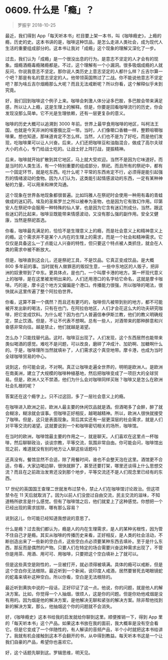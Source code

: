 # 0609. 什么是「瘾」？
> 罗振宇
2018-10-25

最近，我们得到 App「每天听本书」栏目要上架一本书，叫《咖啡瘾史》，上瘾的瘾，历史的史。这本书讲的是，咖啡这种饮品，是怎么走进人类社会，成为现代人生活的重要组成部分的。这本书让我对「成瘾」这个现象的理解又深化了一步。

过去，我们认为「成瘾」是一个很没出息的行为。是意志不坚定的人才会有的现象。烟瘾酒瘾毒瘾赌瘾都是。不过，这个理解有一个小漏洞。很多吸烟成瘾的人就反问，你说我意志不坚定。那你说人类历史上意志坚定的人都什么样？丘吉尔算一个吧？那是有名的意志坚定的人。他带领英国熬过了二战。你不能说他意志不坚定吧？那为啥丘吉尔烟瘾那么大呢？而且无法戒断呢？所以你看，这个解释似乎未到究竟。

好，我们回到咖啡这个例子上来。咖啡会刺激人体分泌多巴胺，多巴胺会带来满足感，所以让人上瘾，这是生理上的解释。但是，你要是回看咖啡流行的历史，你会发现没那么简单。它不光是生理依赖，还有一层更复杂的意义。

咖啡的历史大概可以追溯到 3000 年前。世界上最早食用咖啡的地区，叫柯法王国，也就是今天非洲的埃塞俄比亚一带。当时，人们像嚼口香糖一样，整颗咀嚼咖啡果。想也知道，那味道肯定不怎么样。当然，人们也不是为了好吃，而是他们发现，吃咖啡果可以让人兴奋。后来，人们还把咖啡豆和油脂混合，做成了高尔夫球大小的点心，专门给战士吃的。让战士好上阵打战，提振精神。

后来，咖啡就开始扩散到其它地区，马上就大受欢迎。当然不是因为它味道好。而是当时的人类生活，有一个特别重要的组成部分，祭祀。而且所有的祭祀中，都有一个固定环节，就是吃东西。吃什么呢？平常的东西肯定不行，必须得是能引起强烈的情绪波动的食物。因为人们认为，这类能引起情感波动的东西，一定有某种神秘的力量，可以用来和神灵沟通。

这个现象在世界各地现象都很普遍。比如玛雅人在祭祀时会使用一种用有毒的青蛙做成的迷幻药。埃及的圣紫罗兰之所以被奉为圣物，也是因为它有致幻作用。印第安人在祭祀中会服用一种特殊的仙人掌，也是因为它含有迷幻剂成分。当然，跟这些迷幻药比起来，咖啡豆既能带来情感波动，又没有那么强的副作用。安全又健康，当然是祭祀首选。

你看，咖啡最先满足的，恰恰不是生理意义上的瘾，而是社会意义上和精神意义上的瘾。这个需求并不是某个人内在的生理上的需求，而是一个社会和精神需求。它仅仅是具备这么一丁点能让人兴奋的特性，但只要这个特点被人类抓住，就会在人类的需求中被不断放大。

但是，咖啡直到这会儿，还是祭祀工具，不是饮品。它真正变成饮品，是大概 800 多年前的事。当时就有人做罪恶的贩奴生意，一些中东地区的人贩子，把非洲的奴隶带到了中东。更具体点，是也门，一个叫摩卡港的地方。第一杯现代意义上的咖啡，是在这里被发明出来的。人们还用港口的名字给它命名，这就是摩卡咖啡。巧的是，摩卡这个地方又偏偏是个港口。传播能力很强，所以咖啡的喝法，很快就从这里传遍了整个阿拉伯世界。

你看，这算不算一个偶然？而且还有更巧的，咖啡但凡被带到别的地方，都不可能被开发出新的喝法，只有在也门，在阿拉伯地区，人们才会花这么大的功夫研究咖啡，把它变成饮料。为什么呢？因为也门人普遍信奉伊斯兰教，他们的教义明确规定，禁止饮酒。但是，不让不代表不想啊。总有一些人，对酒带来的那种醉意和兴奋感非常向往。越是禁止，他们就越是渴望。

怎么办？只能找替代品。这时，咖啡豆出现了。人们发现，这个东西居然也能带来类似喝酒的感觉。难吃不是问题，可以改良，磨碎了冲成汁、加奶啊、加糖啊什么的。于是，咖啡理所当然就填补了，人们需求这个真空地带。摩卡港，也成为当时全球咖啡贸易的中心。

说到这，你可能会说，不对啊。真正让咖啡走遍全世界的，明明是欧洲人。是欧洲在南美洲，建立了大规模的咖啡种植基地，然后把咖啡变成了一项巨大的全球贸易。但是，欧洲人又不禁酒，他们为什么会对咖啡同样买账？咖啡又是怎么在欧洲社会扎根的呢？

答案还在这个瘾字上。只不过这回，多了一层社会意义上的瘾。

在咖啡进入欧洲之前，欧洲人最主要的休闲饮品就是酒。但酒喝多了会醉，醉了就会糊涂，糊涂就会误事。但咖啡正好相反，越喝越精神。所以，欧洲人很快就接受了咖啡。但是，这只是表面现象。背后其实还有一层更深层的社会需求，就是人们对平等交流的渴望。这就要说到一个和咖啡密切相关的场所，咖啡馆。

在当时的欧洲，咖啡馆最主要的作用之一，就是聊天。人们喜欢在这里点一杯咖啡，然后聊聊政治，谈谈宗教，平等交流，氛围非常自由。你可能会问，咖啡馆出现之前，难道就没有别的地方让人聊这些话题吗？

还真没有。餐馆显然不合适，除了用餐时间，谁也不会整天泡在这里。酒馆更不合适，你看，大家边喝边聊，很快就醉了，甚至还要打架，哪里还谈得上什么思想交流？而且在之前政治发育还没到那个地步，平等交流还不是人们观念里已经有的东西。

17 世纪的英国国王查理二世就发布过禁令，禁止人们在咖啡馆讨论政治。但这项禁令在 11 天后就取消了。因为以前人们没尝过自由交流，民主交流的滋味，不知道畅所欲言是什么感觉。但有了咖啡馆之后，他们就爱上了这种感觉。你想把一个已经出现的需求拔除，哪有那么容易？

说到这儿，你可能已经知道我想说的意思了。

什么是瘾？过去我们都认为，瘾是人的内在生理需求，是人的某种劣根性，因为管不住自己才是瘾。其实从咖啡的传播历史来看，正好相反，是人类的社会活动，不断创造出来了一些新的空白点，这些空白点必须要某种东西去填补。至于是什么东西，那反而是偶然的产物。只要人们在特定的场合需要兴奋这种需求出现了，不管你是用茶、用酒、用可可、用咖啡，只要把这个空白填补上了就可以。

但是这些真空是刚性的，一旦被打开，就必须得被填满。具体的瘾可以戒断，但是这个空白你无法根除。最近听到一个新闻，说印度人戒酒，居然要冒死去喝眼镜蛇的蛇毒来填补这种空白。所以你看，空白是无法根除的。

最近听到黄执中说的一段话，正好印证了这一点。他说，你的问题，就是他人的解决方案。比如，你觉得一个人抽烟，很烦人，这是你的问题。但是你劝他戒烟是没有用的。因为烟是他的解决方案，是他解决无聊和紧张的解决方案。除非帮他找到新的解决方案，那么，他抽烟这个你的问题就不会消失。

好，《咖啡瘾史》这本书给我的启发就给你聊到这里。顺便推销一下，得到 App 里的「每天听本书」这个产品。如果这本书放在我的面前，我大概率是没有空会看它。但是它变成了一个伴随性的，有人解读的音频产品，半个小时就把这本书给讲了。我就有机会接触到这本不会翻开的书，从中得到教益。每天听本书这是一个让我们自豪的产品，希望你也喜欢它。

好，这个话题先聊到这。罗辑思维，明天见。
